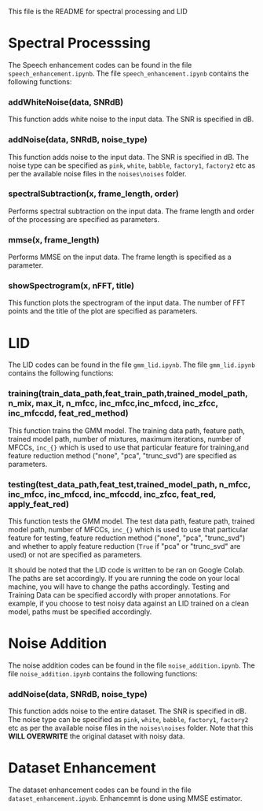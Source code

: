 This file is the README for spectral processing and LID

# Spectral Processsing

The Speech enhancement codes can be found in the file `speech_enhancement.ipynb`. The file `speech_enhancement.ipynb` contains the following functions:

### addWhiteNoise(data, SNRdB)

This function adds white noise to the input data. The SNR is specified in dB.

### addNoise(data, SNRdB, noise_type)

This function adds noise to the input data. The SNR is specified in dB. The noise type can be specified as `pink`, `white`, `babble`, `factory1`, `factory2` etc as per the available noise files in the `noises\noises` folder.

### spectralSubtraction(x, frame_length, order)

Performs spectral subtraction on the input data. The frame length and order of the processing are specified as parameters.

### mmse(x, frame_length)

Performs MMSE on the input data. The frame length is specified as a parameter.

### showSpectrogram(x, nFFT, title)

This function plots the spectrogram of the input data. The number of FFT points and the title of the plot are specified as parameters.

# LID

The LID codes can be found in the file `gmm_lid.ipynb`. The file `gmm_lid.ipynb` contains the following functions:

### training(train_data_path,feat_train_path,trained_model_path, n_mix, max_it, n_mfcc, inc_mfcc,inc_mfccd, inc_zfcc, inc_mfccdd, feat_red_method)

This function trains the GMM model. The training data path, feature path, trained model path, number of mixtures, maximum iterations, number of MFCCs, `inc_{}` which is used to use that particular feature for training,and feature reduction method ("none", "pca", "trunc_svd") are specified as parameters.

### testing(test_data_path,feat_test,trained_model_path, n_mfcc, inc_mfcc, inc_mfccd, inc_mfccdd, inc_zfcc, feat_red, apply_feat_red)

This function tests the GMM model. The test data path, feature path, trained model path, number of MFCCs, `inc_{}` which is used to use that particular feature for testing, feature reduction method ("none", "pca", "trunc_svd") and whether to apply feature reduction (`True` if "pca" or "trunc_svd" are used) or not are specified as parameters.

It should be noted that the LID code is written to be ran on Google Colab. The paths are set accordingly. If you are running the code on your local machine, you will have to change the paths accordingly. Testing and Training Data can be specified accordly with proper annotations. For example, if you choose to test noisy data against an LID trained on a clean model, paths must be specified accordingly.

# Noise Addition

The noise addition codes can be found in the file `noise_addition.ipynb`. The file `noise_addition.ipynb` contains the following functions:

### addNoise(data, SNRdB, noise_type)

This function adds noise to the entire dataset. The SNR is specified in dB. The noise type can be specified as `pink`, `white`, `babble`, `factory1`, `factory2` etc as per the available noise files in the `noises\noises` folder. Note that this **WILL OVERWRITE** the original dataset with noisy data.

# Dataset Enhancement

The dataset enhancement codes can be found in the file `dataset_enhancement.ipynb`. Enhancemnt is done using MMSE estimator.



